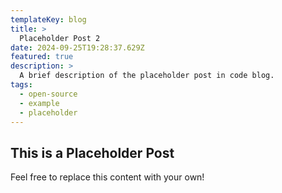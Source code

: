 ```yaml
---
templateKey: blog
title: >
  Placeholder Post 2
date: 2024-09-25T19:28:37.629Z
featured: true
description: >
  A brief description of the placeholder post in code blog.
tags:
  - open-source
  - example
  - placeholder
---
```


## This is a Placeholder Post

Feel free to replace this content with your own!

